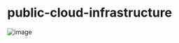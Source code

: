 # public-cloud-infrastructure
![image](https://user-images.githubusercontent.com/107367815/209612169-4558e3e9-38a2-4a9b-ad0a-ff762b91eb06.png)

